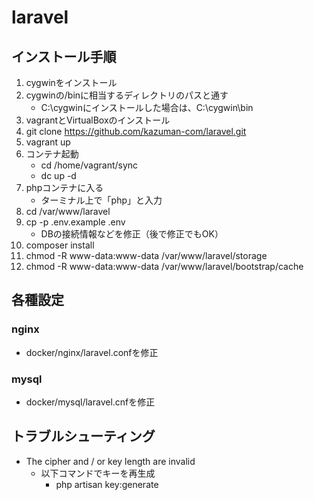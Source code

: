 # laravel

## インストール手順

1. cygwinをインストール
2. cygwinの/binに相当するディレクトリのパスと通す
   - C:\cygwinにインストールした場合は、C:\cygwin\bin
3. vagrantとVirtualBoxのインストール
4. git clone https://github.com/kazuman-com/laravel.git
5. vagrant up
6. コンテナ起動
   - cd /home/vagrant/sync
   - dc up -d
7. phpコンテナに入る
   - ターミナル上で「php」と入力
8. cd /var/www/laravel
9. cp -p .env.example .env
   - DBの接続情報などを修正（後で修正でもOK）
10. composer install
11. chmod -R www-data:www-data /var/www/laravel/storage
12. chmod -R www-data:www-data /var/www/laravel/bootstrap/cache

## 各種設定

### nginx

* docker/nginx/laravel.confを修正

### mysql

* docker/mysql/laravel.cnfを修正

## トラブルシューティング

* The cipher and / or key length are invalid
   - 以下コマンドでキーを再生成
      - php artisan key:generate